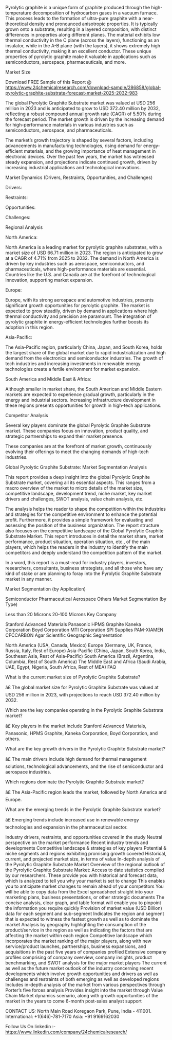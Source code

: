 Pyrolytic graphite is a unique form of graphite produced through the high-temperature decomposition of hydrocarbon gases in a vacuum furnace. This process leads to the formation of ultra-pure graphite with a near-theoretical density and pronounced anisotropic properties. It is typically grown onto a substrate, resulting in a layered composition, with distinct differences in properties along different planes. The material exhibits low thermal conductivity in the C plane (across the layers), functioning as an insulator, while in the A-B plane (with the layers), it shows extremely high thermal conductivity, making it an excellent conductor. These unique properties of pyrolytic graphite make it valuable in applications such as semiconductors, aerospace, pharmaceuticals, and more.

Market Size

Download FREE Sample of this Report @ https://www.24chemicalresearch.com/download-sample/286858/global-pyrolytic-graphite-substrate-forecast-market-2025-2032-983

The global Pyrolytic Graphite Substrate market was valued at USD 256 million in 2023 and is anticipated to grow to USD 372.40 million by 2032, reflecting a robust compound annual growth rate (CAGR) of 5.50% during the forecast period. The market growth is driven by the increasing demand for high-performance materials in various industries such as semiconductors, aerospace, and pharmaceuticals.

The market’s growth trajectory is shaped by several factors, including advancements in manufacturing technologies, rising demand for energy-efficient materials, and the growing importance of heat management in electronic devices. Over the past few years, the market has witnessed steady expansion, and projections indicate continued growth, driven by increasing industrial applications and technological innovations.

Market Dynamics (Drivers, Restraints, Opportunities, and Challenges)

Drivers:

Restraints:

Opportunities:

Challenges:

Regional Analysis

North America:

North America is a leading market for pyrolytic graphite substrates, with a market size of USD 66.71 million in 2023. The region is anticipated to grow at a CAGR of 4.71% from 2025 to 2032. The demand in North America is driven by key industries such as aerospace, semiconductors, and pharmaceuticals, where high-performance materials are essential. Countries like the U.S. and Canada are at the forefront of technological innovation, supporting market expansion.

Europe:

Europe, with its strong aerospace and automotive industries, presents significant growth opportunities for pyrolytic graphite. The market is expected to grow steadily, driven by demand in applications where high thermal conductivity and precision are paramount. The integration of pyrolytic graphite in energy-efficient technologies further boosts its adoption in this region.

Asia-Pacific:

The Asia-Pacific region, particularly China, Japan, and South Korea, holds the largest share of the global market due to rapid industrialization and high demand from the electronics and semiconductor industries. The growth of tech industries and increasing investments in renewable energy technologies create a fertile environment for market expansion.

South America and Middle East & Africa:

Although smaller in market share, the South American and Middle Eastern markets are expected to experience gradual growth, particularly in the energy and industrial sectors. Increasing infrastructure development in these regions presents opportunities for growth in high-tech applications.

Competitor Analysis 

Several key players dominate the global Pyrolytic Graphite Substrate market. These companies focus on innovation, product quality, and strategic partnerships to expand their market presence.

These companies are at the forefront of market growth, continuously evolving their offerings to meet the changing demands of high-tech industries.

Global Pyrolytic Graphite Substrate: Market Segmentation Analysis

This report provides a deep insight into the global Pyrolytic Graphite Substrate market, covering all its essential aspects. This ranges from a macro overview of the market to micro details of the market size, competitive landscape, development trend, niche market, key market drivers and challenges, SWOT analysis, value chain analysis, etc.

The analysis helps the reader to shape the competition within the industries and strategies for the competitive environment to enhance the potential profit. Furthermore, it provides a simple framework for evaluating and assessing the position of the business organization. The report structure also focuses on the competitive landscape of the Global Pyrolytic Graphite Substrate Market. This report introduces in detail the market share, market performance, product situation, operation situation, etc., of the main players, which helps the readers in the industry to identify the main competitors and deeply understand the competition pattern of the market.

In a word, this report is a must-read for industry players, investors, researchers, consultants, business strategists, and all those who have any kind of stake or are planning to foray into the Pyrolytic Graphite Substrate market in any manner.

Market Segmentation (by Application)

Semiconductor
Pharmaceutical
Aerospace
Others
Market Segmentation (by Type)

Less than 20 Microns
20-100 Microns
Key Company

Stanford Advanced Materials
Panasonic
HPMS Graphite
Kaneka Corporation
Boyd Corporation
MTI Corporation
SPI Supplies
PAM-XIAMEN
CFCCARBON
Agar Scientific
Geographic Segmentation

North America (USA, Canada, Mexico)
Europe (Germany, UK, France, Russia, Italy, Rest of Europe)
Asia-Pacific (China, Japan, South Korea, India, Southeast Asia, Rest of Asia-Pacific)
South America (Brazil, Argentina, Columbia, Rest of South America)
The Middle East and Africa (Saudi Arabia, UAE, Egypt, Nigeria, South Africa, Rest of MEA)
FAQ 

What is the current market size of Pyrolytic Graphite Substrate?

â£ The global market size for Pyrolytic Graphite Substrate was valued at USD 256 million in 2023, with projections to reach USD 372.40 million by 2032.

Which are the key companies operating in the Pyrolytic Graphite Substrate market?

â£ Key players in the market include Stanford Advanced Materials, Panasonic, HPMS Graphite, Kaneka Corporation, Boyd Corporation, and others.

What are the key growth drivers in the Pyrolytic Graphite Substrate market?

â£ The main drivers include high demand for thermal management solutions, technological advancements, and the rise of semiconductor and aerospace industries.

Which regions dominate the Pyrolytic Graphite Substrate market?

â£ The Asia-Pacific region leads the market, followed by North America and Europe.

What are the emerging trends in the Pyrolytic Graphite Substrate market?

â£ Emerging trends include increased use in renewable energy technologies and expansion in the pharmaceutical sector.

Industry drivers, restraints, and opportunities covered in the study
Neutral perspective on the market performance
Recent industry trends and developments
Competitive landscape & strategies of key players
Potential & niche segments and regions exhibiting promising growth covered
Historical, current, and projected market size, in terms of value
In-depth analysis of the Pyrolytic Graphite Substrate Market
Overview of the regional outlook of the Pyrolytic Graphite Substrate Market:
Access to date statistics compiled by our researchers. These provide you with historical and forecast data, which is analyzed to tell you why your market is set to change
This enables you to anticipate market changes to remain ahead of your competitors
You will be able to copy data from the Excel spreadsheet straight into your marketing plans, business presentations, or other strategic documents
The concise analysis, clear graph, and table format will enable you to pinpoint the information you require quickly
Provision of market value (USD Billion) data for each segment and sub-segment
Indicates the region and segment that is expected to witness the fastest growth as well as to dominate the market
Analysis by geography highlighting the consumption of the product/service in the region as well as indicating the factors that are affecting the market within each region
Competitive landscape which incorporates the market ranking of the major players, along with new service/product launches, partnerships, business expansions, and acquisitions in the past five years of companies profiled
Extensive company profiles comprising of company overview, company insights, product benchmarking, and SWOT analysis for the major market players
The current as well as the future market outlook of the industry concerning recent developments which involve growth opportunities and drivers as well as challenges and restraints of both emerging as well as developed regions
Includes in-depth analysis of the market from various perspectives through Porter’s five forces analysis
Provides insight into the market through Value Chain
Market dynamics scenario, along with growth opportunities of the market in the years to come
6-month post-sales analyst support

CONTACT US:
North Main Road Koregaon Park, Pune, India - 411001.
International: +1(646)-781-7170
Asia: +91 9169162030

Follow Us On linkedin :- https://www.linkedin.com/company/24chemicalresearch/
